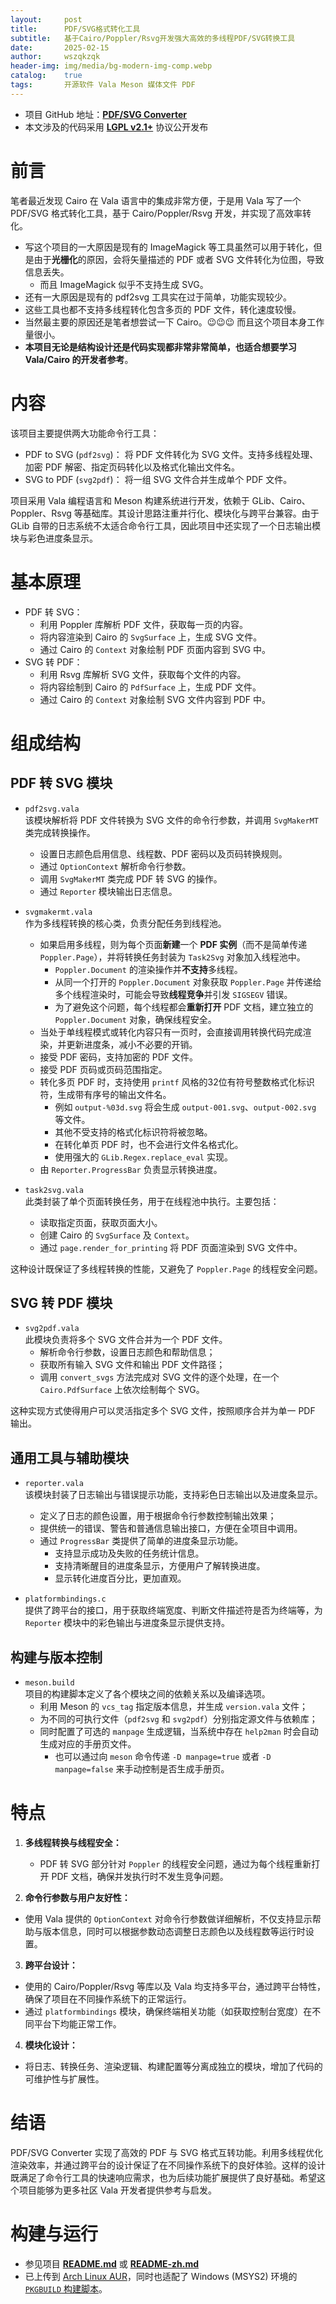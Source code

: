 ```yaml
---
layout:     post
title:      PDF/SVG格式转化工具
subtitle:   基于Cairo/Poppler/Rsvg开发强大高效的多线程PDF/SVG转换工具
date:       2025-02-15
author:     wszqkzqk
header-img: img/media/bg-modern-img-comp.webp
catalog:    true
tags:       开源软件 Vala Meson 媒体文件 PDF
---
```


* 项目 GitHub 地址：[**PDF/SVG Converter**](https://github.com/wszqkzqk/pdf-svg-conv)
* 本文涉及的代码采用 [**LGPL v2.1+**](https://www.gnu.org/licenses/old-licenses/lgpl-2.1.en.html) 协议公开发布

# 前言

笔者最近发现 Cairo 在 Vala 语言中的集成非常方便，于是用 Vala 写了一个 PDF/SVG 格式转化工具，基于 Cairo/Poppler/Rsvg 开发，并实现了高效率转化。

* 写这个项目的一大原因是现有的 ImageMagick 等工具虽然可以用于转化，但是由于**光栅化**的原因，会将矢量描述的 PDF 或者 SVG 文件转化为位图，导致信息丢失。
  * 而且 ImageMagick 似乎不支持生成 SVG。
* 还有一大原因是现有的 pdf2svg 工具实在过于简单，功能实现较少。
* 这些工具也都不支持多线程转化包含多页的 PDF 文件，转化速度较慢。
* 当然最主要的原因还是笔者想尝试一下 Cairo。😉😉😉 而且这个项目本身工作量很小。
* **本项目无论是结构设计还是代码实现都非常非常简单，也适合想要学习 Vala/Cairo 的开发者参考**。

# 内容

该项目主要提供两大功能命令行工具：

* PDF to SVG (`pdf2svg`)： 将 PDF 文件转化为 SVG 文件。支持多线程处理、加密 PDF 解密、指定页码转化以及格式化输出文件名。
* SVG to PDF (`svg2pdf`)： 将一组 SVG 文件合并生成单个 PDF 文件。

项目采用 Vala 编程语言和 Meson 构建系统进行开发，依赖于 GLib、Cairo、Poppler、Rsvg 等基础库。其设计思路注重并行化、模块化与跨平台兼容。由于 GLib 自带的日志系统不太适合命令行工具，因此项目中还实现了一个日志输出模块与彩色进度条显示。

# 基本原理

* PDF 转 SVG：  
  * 利用 Poppler 库解析 PDF 文件，获取每一页的内容。
  * 将内容渲染到 Cairo 的 `SvgSurface` 上，生成 SVG 文件。
  * 通过 Cairo 的 `Context` 对象绘制 PDF 页面内容到 SVG 中。
* SVG 转 PDF：  
  * 利用 Rsvg 库解析 SVG 文件，获取每个文件的内容。
  * 将内容绘制到 Cairo 的 `PdfSurface` 上，生成 PDF 文件。
  * 通过 Cairo 的 `Context` 对象绘制 SVG 文件内容到 PDF 中。

# 组成结构

## PDF 转 SVG 模块

* `pdf2svg.vala`  
  该模块解析将 PDF 文件转换为 SVG 文件的命令行参数，并调用 `SvgMakerMT` 类完成转换操作。
  * 设置日志颜色启用信息、线程数、PDF 密码以及页码转换规则。
  * 通过 `OptionContext` 解析命令行参数。
  * 调用 `SvgMakerMT` 类完成 PDF 转 SVG 的操作。
  * 通过 `Reporter` 模块输出日志信息。

* `svgmakermt.vala`  
  作为多线程转换的核心类，负责分配任务到线程池。  
  * 如果启用多线程，则为每个页面**新建**一个 **PDF 实例**（而不是简单传递 `Poppler.Page`），并将转换任务封装为 `Task2Svg` 对象加入线程池中。
    * `Poppler.Document` 的渲染操作并**不支持**多线程。
    * 从同一个打开的 `Poppler.Document` 对象获取 `Poppler.Page` 并传递给多个线程渲染时，可能会导致**线程竞争**并引发 `SIGSEGV` 错误。
    * 为了避免这个问题，每个线程都会**重新打开** PDF 文档，建立独立的 `Poppler.Document` 对象，确保线程安全。
  * 当处于单线程模式或转化内容只有一页时，会直接调用转换代码完成渲染，并更新进度条，减小不必要的开销。
  * 接受 PDF 密码，支持加密的 PDF 文件。
  * 接受 PDF 页码或页码范围指定。
  * 转化多页 PDF 时，支持使用 `printf` 风格的32位有符号整数格式化标识符，生成带有序号的输出文件名。
    * 例如 `output-%03d.svg` 将会生成 `output-001.svg`、`output-002.svg` 等文件。
    * 其他不受支持的格式化标识符将被忽略。
    * 在转化单页 PDF 时，也不会进行文件名格式化。
    * 使用强大的 `GLib.Regex.replace_eval` 实现。
  * 由 `Reporter.ProgressBar` 负责显示转换进度。

* `task2svg.vala`  
  此类封装了单个页面转换任务，用于在线程池中执行。主要包括：
  * 读取指定页面，获取页面大小。
  * 创建 Cairo 的 `SvgSurface` 及 `Context`。
  * 通过 `page.render_for_printing` 将 PDF 页面渲染到 SVG 文件中。

这种设计既保证了多线程转换的性能，又避免了 `Poppler.Page` 的线程安全问题。

## SVG 转 PDF 模块

* `svg2pdf.vala`  
  此模块负责将多个 SVG 文件合并为一个 PDF 文件。
  * 解析命令行参数，设置日志颜色和帮助信息；
  * 获取所有输入 SVG 文件和输出 PDF 文件路径；
  * 调用 `convert_svgs` 方法完成对 SVG 文件的逐个处理，在一个 `Cairo.PdfSurface` 上依次绘制每个 SVG。

这种实现方式使得用户可以灵活指定多个 SVG 文件，按照顺序合并为单一 PDF 输出。

## 通用工具与辅助模块

* `reporter.vala`  
  该模块封装了日志输出与错误提示功能，支持彩色日志输出以及进度条显示。  
  * 定义了日志的颜色设置，用于根据命令行参数控制输出效果；
  * 提供统一的错误、警告和普通信息输出接口，方便在全项目中调用。
  * 通过 `ProgressBar` 类提供了简单的进度条显示功能。
    * 支持显示成功及失败的任务统计信息。
    * 支持清晰醒目的进度条显示，方便用户了解转换进度。
    * 显示转化进度百分比，更加直观。

* `platformbindings.c`  
  提供了跨平台的接口，用于获取终端宽度、判断文件描述符是否为终端等，为 `Reporter` 模块中的彩色输出与进度条显示提供支持。

## 构建与版本控制

* `meson.build`  
  项目的构建脚本定义了各个模块之间的依赖关系以及编译选项。  
  * 利用 Meson 的 `vcs_tag` 指定版本信息，并生成 `version.vala` 文件；
  * 为不同的可执行文件（`pdf2svg` 和 `svg2pdf`）分别指定源文件与依赖库；
  * 同时配置了可选的 `manpage` 生成逻辑，当系统中存在 `help2man` 时会自动生成对应的手册页文件。
    * 也可以通过向 `meson` 命令传递 `-D manpage=true` 或者 `-D manpage=false` 来手动控制是否生成手册页。

# 特点

1. **多线程转换与线程安全：**  
   * PDF 转 SVG 部分针对 `Poppler` 的线程安全问题，通过为每个线程重新打开 PDF 文档，确保并发执行时不发生竞争问题。

2. **命令行参数与用户友好性：**  
  * 使用 Vala 提供的 `OptionContext` 对命令行参数做详细解析，不仅支持显示帮助与版本信息，同时可以根据参数动态调整日志颜色以及线程数等运行时设置。

3. **跨平台设计：**  
  * 使用的 Cairo/Poppler/Rsvg 等库以及 Vala 均支持多平台，通过跨平台特性，确保了项目在不同操作系统下的正常运行。
  * 通过 `platformbindings` 模块，确保终端相关功能（如获取控制台宽度）在不同平台下均能正常工作。

4. **模块化设计：**  
  * 将日志、转换任务、渲染逻辑、构建配置等分离成独立的模块，增加了代码的可维护性与扩展性。

# 结语

PDF/SVG Converter 实现了高效的 PDF 与 SVG 格式互转功能。利用多线程优化渲染效率，并通过跨平台的设计保证了在不同操作系统下的良好体验。这样的设计既满足了命令行工具的快速响应需求，也为后续功能扩展提供了良好基础。希望这个项目能够为更多社区 Vala 开发者提供参考与启发。

# 构建与运行

* 参见项目 [**README.md**](https://github.com/wszqkzqk/pdf-svg-conv) 或 [**README-zh.md**](https://github.com/wszqkzqk/pdf-svg-conv/blob/main/README-zh.md)
* 已上传到 [Arch Linux AUR](https://aur.archlinux.org/packages/pdf-svg-conv)，同时也适配了 Windows (MSYS2) 环境的 [`PKGBUILD` 构建脚本](https://gist.github.com/wszqkzqk/5ece53f3cda6213c62c5f77a9da26af4)。
